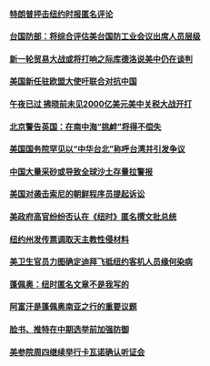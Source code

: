 #### [特朗普抨击纽约时报匿名评论 ](../pages/zg_yre_rvq/4562018.md) 

#### [台国防部：将综合评估美台国防工业会议出席人员层级](../pages/zg_yre_rvq/4561900.md) 

#### [新一轮贸易大战或将打响之际库德洛说美中仍在谈判 ](../pages/zg_yre_rvq/4561834.md) 

#### [美国新任驻欧盟大使吁联合对抗中国](../pages/zg_yre_rvq/4561813.md) 

#### [午夜已过 拂晓前未见2000亿美元美中关税大战开打](../pages/zg_yre_rvq/4561554.md) 

#### [北京警告英国：在南中海“挑衅”将得不偿失](../pages/zg_yre_rvq/4561544.md) 

#### [美国国务院罕见以“中华台北”称呼台湾并引发争议](../pages/zg_yre_rvq/4561496.md) 

#### [中国大量采砂或导致全球沙土存量拉警报](../pages/zg_yre_rvq/4561444.md) 

#### [美国对袭击索尼的朝鲜程序员提起诉讼](../pages/zg_yre_rvq/4561018.md) 

#### [美政府高官纷纷否认在《纽时》匿名撰文批总统](../pages/zg_yre_rvq/4561003.md) 

#### [纽约州发传票调取天主教性侵材料](../pages/zg_yre_rvq/4561001.md) 

#### [美卫生官员力图确定迪拜飞抵纽约客机人员缘何染病](../pages/zg_yre_rvq/4561000.md) 

#### [蓬佩奥：纽时匿名文章不是我写的](../pages/zg_yre_rvq/4560863.md) 

#### [阿富汗是蓬佩奥南亚之行的重要议题](../pages/zg_yre_rvq/4560772.md) 

#### [脸书、推特在中期选举前加强防御](../pages/zg_yre_rvq/4560758.md) 

#### [美参院周四继续举行卡瓦诺确认听证会](../pages/zg_yre_rvq/4560749.md) 

